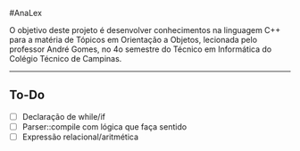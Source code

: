 #AnaLex

O objetivo deste projeto é desenvolver conhecimentos na linguagem C++ para a matéria de Tópicos em Orientação a Objetos, lecionada pelo professor André Gomes, no 4o semestre do Técnico em Informática do Colégio Técnico de Campinas.

---

## To-Do
- [ ] Declaração de while/if
- [ ] Parser::compile com lógica que faça sentido
- [ ] Expressão relacional/aritmética 
